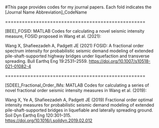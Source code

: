 #This page provides codes for my journal papers. Each fold indicates the [Journal Name Abbreviation]_CodeName

==================================================

[BEE]_FOSID: MATLAB Codes for calculating a novel seismic intensity measure, FOSID proposed in Wang et al. (2021):

Wang X, Shafieezadeh A, Padgett JE (2021) FOSID: A fractional order spectrum intensity for probabilistic seismic demand modeling of extended pile-shaft-supported highway bridges under liquefaction and transverse spreading. Bull Earthq Eng 19:2531–2559. https://doi.org/10.1007/s10518-021-01082-4


==================================================

[SDEE]_Fractional_Order_IMs: MATLAB Codes for calculating a series of novel fractional order seismic intensity measures in Wang et al. (2019):

Wang X, Ye A, Shafieezadeh A, Padgett JE (2019) Fractional order optimal intensity measures for probabilistic seismic demand modeling of extended pile-shaft-supported bridges in liquefiable and laterally spreading ground. Soil Dyn Earthq Eng 120:301–315. https://doi.org/10.1016/j.soildyn.2019.02.012

